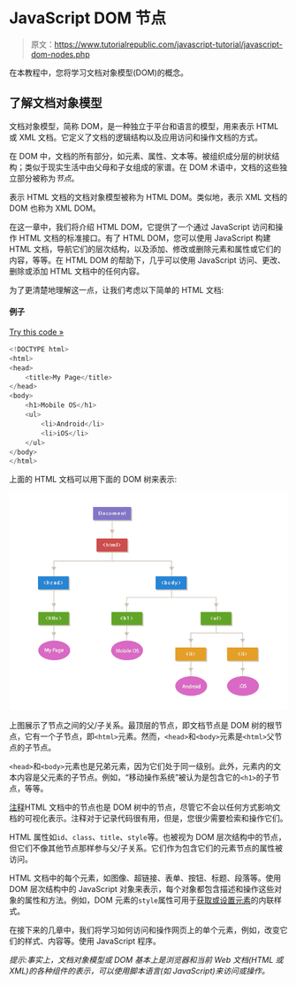 # JavaScript DOM 节点

> 原文：<https://www.tutorialrepublic.com/javascript-tutorial/javascript-dom-nodes.php>

在本教程中，您将学习文档对象模型(DOM)的概念。

## 了解文档对象模型

文档对象模型，简称 DOM，是一种独立于平台和语言的模型，用来表示 HTML 或 XML 文档。它定义了文档的逻辑结构以及应用访问和操作文档的方式。

在 DOM 中，文档的所有部分，如元素、属性、文本等。被组织成分层的树状结构；类似于现实生活中由父母和子女组成的家谱。在 DOM 术语中，文档的这些独立部分被称为*节点*。

表示 HTML 文档的文档对象模型被称为 HTML DOM。类似地，表示 XML 文档的 DOM 也称为 XML DOM。

在这一章中，我们将介绍 HTML DOM，它提供了一个通过 JavaScript 访问和操作 HTML 文档的标准接口。有了 HTML DOM，您可以使用 JavaScript 构建 HTML 文档，导航它们的层次结构，以及添加、修改或删除元素和属性或它们的内容，等等。在 HTML DOM 的帮助下，几乎可以使用 JavaScript 访问、更改、删除或添加 HTML 文档中的任何内容。

为了更清楚地理解这一点，让我们考虑以下简单的 HTML 文档:

#### 例子

[Try this code »](../codelab.php?topic=javascript&file=html-dom "Try this code using online Editor")

```js
<!DOCTYPE html>
<html>
<head>
    <title>My Page</title>
</head>
<body>
    <h1>Mobile OS</h1>
    <ul>
        <li>Android</li>
        <li>iOS</li>
    </ul>
</body>
</html>
```

上面的 HTML 文档可以用下面的 DOM 树来表示:

![HTML DOM Tree](img/465176a5de692b7d84956bafbe157466.png)

上图展示了节点之间的父/子关系。最顶层的节点，即文档节点是 DOM 树的根节点，它有一个子节点，即`<html>`元素。然而，`<head>`和`<body>`元素是`<html>`父节点的子节点。

`<head>`和`<body>`元素也是兄弟元素，因为它们处于同一级别。此外，元素内的文本内容是父元素的子节点。例如，“移动操作系统”被认为是包含它的`<h1>`的子节点，等等。

[注释](javascript-syntax.php#comments)HTML 文档中的节点也是 DOM 树中的节点，尽管它不会以任何方式影响文档的可视化表示。注释对于记录代码很有用，但是，您很少需要检索和操作它们。

HTML 属性如`id`、`class`、`title`、`style`等。也被视为 DOM 层次结构中的节点，但它们不像其他节点那样参与父/子关系。它们作为包含它们的元素节点的属性被访问。

HTML 文档中的每个元素，如图像、超链接、表单、按钮、标题、段落等。使用 DOM 层次结构中的 JavaScript 对象来表示，每个对象都包含描述和操作这些对象的属性和方法。例如，DOM 元素的`style`属性可用于[获取或设置元素](javascript-dom-styling.php)的内联样式。

在接下来的几章中，我们将学习如何访问和操作网页上的单个元素，例如，改变它们的样式、内容等。使用 JavaScript 程序。

 *提示:事实上，文档对象模型或 DOM 基本上是浏览器和当前 Web 文档(HTML 或 XML)的各种组件的表示，可以使用脚本语言(如 JavaScript)来访问或操作。*